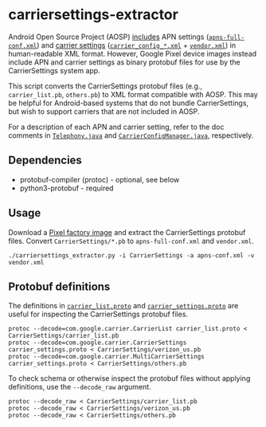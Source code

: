 # carriersettings-extractor

Android Open Source Project (AOSP) [includes](https://source.android.com/devices/tech/config/update) APN settings ([`apns-full-conf.xml`](https://android.googlesource.com/device/sample/+/main/etc/apns-full-conf.xml)) and [carrier settings](https://source.android.com/devices/tech/config/carrier) ([`carrier_config_*.xml`](https://android.googlesource.com/platform/packages/apps/CarrierConfig/+/main/assets) + [`vendor.xml`](https://android.googlesource.com/platform/packages/apps/CarrierConfig/+/refs/heads/main/res/xml/vendor.xml)) in human-readable XML format. However, Google Pixel device images instead include APN and carrier settings as binary protobuf files for use by the CarrierSettings system app.

This script converts the CarrierSettings protobuf files (e.g., `carrier_list.pb`, `others.pb`) to XML format compatible with AOSP. This may be helpful for Android-based systems that do not bundle CarrierSettings, but wish to support carriers that are not included in AOSP.

For a description of each APN and carrier setting, refer to the doc comments in [`Telephony.java`](https://android.googlesource.com/platform/frameworks/base/+/refs/heads/main/core/java/android/provider/Telephony.java) and [`CarrierConfigManager.java`](https://android.googlesource.com/platform/frameworks/base/+/refs/heads/main/telephony/java/android/telephony/CarrierConfigManager.java), respectively.

## Dependencies

 * protobuf-compiler (protoc) - optional, see below
 * python3-protobuf - required

## Usage

Download a [Pixel factory image](https://developers.google.com/android/images) and extract the CarrierSettings protobuf files.
Convert `CarrierSettings/*.pb` to `apns-full-conf.xml` and `vendor.xml`.

    ./carriersettings_extractor.py -i CarrierSettings -a apns-conf.xml -v vendor.xml

## Protobuf definitions

The definitions in [`carrier_list.proto`](carrier_list.proto) and [`carrier_settings.proto`](carrier_settings.proto) are useful for inspecting the CarrierSettings protobuf files.

    protoc --decode=com.google.carrier.CarrierList carrier_list.proto < CarrierSettings/carrier_list.pb
    protoc --decode=com.google.carrier.CarrierSettings carrier_settings.proto < CarrierSettings/verizon_us.pb
    protoc --decode=com.google.carrier.MultiCarrierSettings carrier_settings.proto < CarrierSettings/others.pb

To check schema or otherwise inspect the protobuf files without applying definitions, use the `--decode_raw` argument.

    protoc --decode_raw < CarrierSettings/carrier_list.pb
    protoc --decode_raw < CarrierSettings/verizon_us.pb
    protoc --decode_raw < CarrierSettings/others.pb
